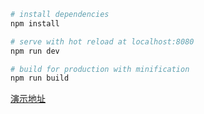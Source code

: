 ``` bash
# install dependencies
npm install

# serve with hot reload at localhost:8080
npm run dev

# build for production with minification
npm run build

```

[演示地址](https://xiaoxmok.github.io/xiao/webpack/webpack-vue/dist/index.html)